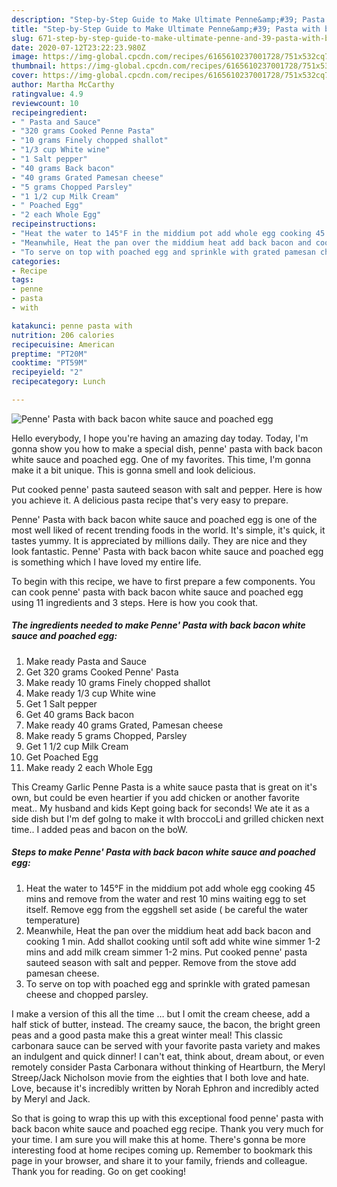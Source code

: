 ```yaml
---
description: "Step-by-Step Guide to Make Ultimate Penne&amp;#39; Pasta with back bacon white sauce and poached egg"
title: "Step-by-Step Guide to Make Ultimate Penne&amp;#39; Pasta with back bacon white sauce and poached egg"
slug: 671-step-by-step-guide-to-make-ultimate-penne-and-39-pasta-with-back-bacon-white-sauce-and-poached-egg
date: 2020-07-12T23:22:23.980Z
image: https://img-global.cpcdn.com/recipes/6165610237001728/751x532cq70/penne-pasta-with-back-bacon-white-sauce-and-poached-egg-recipe-main-photo.jpg
thumbnail: https://img-global.cpcdn.com/recipes/6165610237001728/751x532cq70/penne-pasta-with-back-bacon-white-sauce-and-poached-egg-recipe-main-photo.jpg
cover: https://img-global.cpcdn.com/recipes/6165610237001728/751x532cq70/penne-pasta-with-back-bacon-white-sauce-and-poached-egg-recipe-main-photo.jpg
author: Martha McCarthy
ratingvalue: 4.9
reviewcount: 10
recipeingredient:
- " Pasta and Sauce"
- "320 grams Cooked Penne Pasta"
- "10 grams Finely chopped shallot"
- "1/3 cup White wine"
- "1 Salt pepper"
- "40 grams Back bacon"
- "40 grams Grated Pamesan cheese"
- "5 grams Chopped Parsley"
- "1 1/2 cup Milk Cream"
- " Poached Egg"
- "2 each Whole Egg"
recipeinstructions:
- "Heat the water to 145°F in the middium pot add whole egg cooking 45 mins and remove from the water and rest 10 mins waiting egg to set itself. Remove egg from the eggshell set aside ( be careful the water temperature)"
- "Meanwhile, Heat the pan over the middium heat add back bacon and cooking 1 min. Add shallot cooking until soft add white wine simmer 1-2 mins and add milk cream simmer 1-2 mins. Put cooked penne&#39; pasta sauteed season with salt and pepper. Remove from the stove add pamesan cheese."
- "To serve on top with poached egg and sprinkle with grated pamesan cheese and chopped parsley."
categories:
- Recipe
tags:
- penne
- pasta
- with

katakunci: penne pasta with 
nutrition: 206 calories
recipecuisine: American
preptime: "PT20M"
cooktime: "PT59M"
recipeyield: "2"
recipecategory: Lunch

---
```



![Penne&#39; Pasta with back bacon white sauce and poached egg](https://img-global.cpcdn.com/recipes/6165610237001728/751x532cq70/penne-pasta-with-back-bacon-white-sauce-and-poached-egg-recipe-main-photo.jpg)

Hello everybody, I hope you're having an amazing day today. Today, I'm gonna show you how to make a special dish, penne&#39; pasta with back bacon white sauce and poached egg. One of my favorites. This time, I'm gonna make it a bit unique. This is gonna smell and look delicious.

Put cooked penne&#39; pasta sauteed season with salt and pepper. Here is how you achieve it. A delicious pasta recipe that&#39;s very easy to prepare.

Penne&#39; Pasta with back bacon white sauce and poached egg is one of the most well liked of recent trending foods in the world. It's simple, it's quick, it tastes yummy. It is appreciated by millions daily. They are nice and they look fantastic. Penne&#39; Pasta with back bacon white sauce and poached egg is something which I have loved my entire life.


To begin with this recipe, we have to first prepare a few components. You can cook penne&#39; pasta with back bacon white sauce and poached egg using 11 ingredients and 3 steps. Here is how you cook that.

<!--inarticleads1-->

##### The ingredients needed to make Penne&#39; Pasta with back bacon white sauce and poached egg:

1. Make ready  Pasta and Sauce
1. Get 320 grams Cooked Penne&#39; Pasta
1. Make ready 10 grams Finely chopped shallot
1. Make ready 1/3 cup White wine
1. Get 1 Salt pepper
1. Get 40 grams Back bacon
1. Make ready 40 grams Grated, Pamesan cheese
1. Make ready 5 grams Chopped, Parsley
1. Get 1 1/2 cup Milk Cream
1. Get  Poached Egg
1. Make ready 2 each Whole Egg


This Creamy Garlic Penne Pasta is a white sauce pasta that is great on it&#39;s own, but could be even heartier if you add chicken or another favorite meat.. My husband and kids Kept going back for seconds! We ate it as a side dish but I&#39;m def goIng to make it wIth broccoLi and grilled chicken next time.. I added peas and bacon on the boW. 

<!--inarticleads2-->

##### Steps to make Penne&#39; Pasta with back bacon white sauce and poached egg:

1. Heat the water to 145°F in the middium pot add whole egg cooking 45 mins and remove from the water and rest 10 mins waiting egg to set itself. Remove egg from the eggshell set aside ( be careful the water temperature)
1. Meanwhile, Heat the pan over the middium heat add back bacon and cooking 1 min. Add shallot cooking until soft add white wine simmer 1-2 mins and add milk cream simmer 1-2 mins. Put cooked penne&#39; pasta sauteed season with salt and pepper. Remove from the stove add pamesan cheese.
1. To serve on top with poached egg and sprinkle with grated pamesan cheese and chopped parsley.


I make a version of this all the time … but I omit the cream cheese, add a half stick of butter, instead. The creamy sauce, the bacon, the bright green peas and a good pasta make this a great winter meal! This classic carbonara sauce can be served with your favorite pasta variety and makes an indulgent and quick dinner! I can&#39;t eat, think about, dream about, or even remotely consider Pasta Carbonara without thinking of Heartburn, the Meryl Streep/Jack Nicholson movie from the eighties that I both love and hate. Love, because it&#39;s incredibly written by Norah Ephron and incredibly acted by Meryl and Jack. 

So that is going to wrap this up with this exceptional food penne&#39; pasta with back bacon white sauce and poached egg recipe. Thank you very much for your time. I am sure you will make this at home. There's gonna be more interesting food at home recipes coming up. Remember to bookmark this page in your browser, and share it to your family, friends and colleague. Thank you for reading. Go on get cooking!
